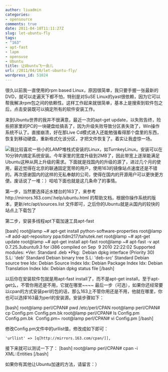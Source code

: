 ```yaml
---
author: liuadmin
categories:
- opensource
comments: true
date: 2011-04-10T11:11:27Z
slug: let-ubuntu-fly
tags:
- "163"
- apt-fast
- lapm
- opensuse
- Ubuntu
title: 让Ubuntu飞一会儿
url: /2011/04/10/let-ubuntu-fly/
wordpress_id: 51024
---
```


很久以前我一直使用的rpm based Linux，原因很简单，我只要手握一张最新的DVD，就可以走遍天下都不怕，特别是对SuSE Linux的yast很依赖，因为它可以帮我解决rpm包之间的依赖性。这样工作起来就很简单，基本上是搜索到软件包之后，点击安装既可以搞定所有的软件安装工作。

来到Ubuntu世界的我并不很满意，最近一次的apt-get update，以失败告终，险些把家里的PC的一块硬盘给搞丢了，因为升级失败导致分区表失效了，Win操作系统不认了。直接崩溃，好在那Live Cd模式进入还能勉强看得那个盘里的东西，恢复到移动硬盘，重新格式化该分区，才把文件恢复了。着实让我虚惊一场。

![](http://img3.cache.netease.com/www/logo/logo_png.png)我比较喜欢一些小的LAMP堆栈式安装的Linux，如TurnkeyLinux。安装可以在10分钟内搞定系统安装。今年家里的宽度升级到2MB了，因此带宽上逐渐能满足Ubuntu这种从网上升级的需求。下面就是找国内的升级的源了，进过几个月的使用，最近觉得在北京的联通固定宽带的用户，使用163的镜像站点速度还是不错的。再次感谢国内的这样的无私奉献的公司，使得在国内的开源用户可以更快更方便。废话说了一堆：）哈哈下面也就是这几条命了的事情。

第一步，当然要选择近水楼台的163了，来参考http://mirrors.163.com/.help/ubuntu.html 的帮助文档，根据你操作系统的版本，更新/etc/apt/sources.list 文件即可，之后你的Ubuntu就是从国内的较快的站点上下载包了

第二步，安装多线程apt下载加速工具apt-fast

[bash]
root@lamp ~# apt-get install python-software-properties
root@lamp ~# add-apt-repository ppa:tldm217/tahutek.net
root@lamp ~# apt-get update
root@lamp ~# apt-get install apt-fast
root@lamp ~# apt-fast -v
apt 0.7.25.3ubuntu9.3 for i386 compiled on Sep  9 2010 22:22:02
Supported modules:
*Ver: Standard .deb
*Pkg:  Debian dpkg interface (Priority 30)
S.L: 'deb' Standard Debian binary tree
S.L: 'deb-src' Standard Debian source tree
Idx: Debian Source Index
Idx: Debian Package Index
Idx: Debian Translation Index
Idx: Debian dpkg status file
[/bash]

以后你在安装软件包就是用apt-fast install了，而不是apt-get install，至于apt-get么，不管你用还是不用，它就在哪里~~~~
最后一步（可选），如果你还经常要以cpan的方式安装perl的包的话，那么163上不管你用还是不用，他就在哪里，你也可以选择163最为perl的安装源。安装步骤如下：

[bash]
root@lamp perl/CPAN# pwd
/etc/perl/CPAN
root@lamp perl/CPAN# cp Config.pm Config.pm.bk
root@lamp perl/CPAN# ls
Config.pm  Config.pm.bk  Config.pm~
root@lamp perl/CPAN# vi Config.pm
[/bash]

修改Config.pm文件中的urllist值，修改成如下即可：

```
'urllist' => [q[http://mirrors.163.com/cpan/]],
```

接下来就可以测试一下了：
[bash]
root@lamp perl/CPAN# cpan -i XML::Entities
[/bash]

如果你有其他让Ubuntu加速的方法，请留言：）
